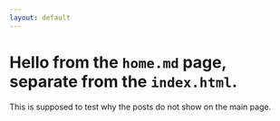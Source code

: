 ```yaml
---
layout: default
---
```


# Hello from the ```home.md``` page, separate from the ```index.html```.

This is supposed to test why the posts do not show on the main page.
